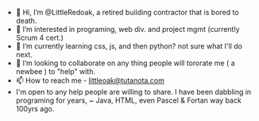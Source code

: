 - 👋 Hi, I’m @LittleRedoak, a retired building contractor that is bored to death.
- 👀 I’m interested in programing, web div. and project mgmt (currently Scrum 4 cert.)
- 🌱 I’m currently learning css, js, and then python? not sure what I'll do next.
- 💞️ I’m looking to collaborate on any thing people will tororate me ( a newbee ) to "help" with.
- 📫 How to reach me -  littleoak@tutanota.com
- I'm open to any help people are willing to share. I have been dabbling in programing for years, ~ Java, HTML, even Pascel & Fortan way back 100yrs ago.

<!---
LittleRedoak/LittleRedoak is a ✨ special ✨ repository because its `README.md` (this file) appears on your GitHub profile.
You can click the Preview link to take a look at your changes.
--->
